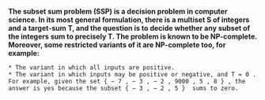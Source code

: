 **The subset sum problem (SSP) is a decision problem in computer science. In its most general formulation, there is a multiset S of integers and a target-sum  T, and the question is to decide whether any subset of the integers sum to precisely T. The problem is known to be NP-complete. Moreover, some restricted variants of it are NP-complete too, for example:**

    * The variant in which all inputs are positive.
    * The variant in which inputs may be positive or negative, and T = 0 . For example, given the set { − 7 , − 3 , − 2 , 9000 , 5 , 8 } , the answer is yes because the subset { − 3 , − 2 , 5 }  sums to zero.
    
 

